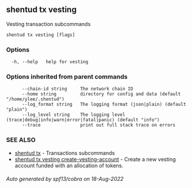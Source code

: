 ## shentud tx vesting

Vesting transaction subcommands

```
shentud tx vesting [flags]
```

### Options

```
  -h, --help   help for vesting
```

### Options inherited from parent commands

```
      --chain-id string     The network chain ID
      --home string         directory for config and data (default "/home/ylee/.shentud")
      --log_format string   The logging format (json|plain) (default "plain")
      --log_level string    The logging level (trace|debug|info|warn|error|fatal|panic) (default "info")
      --trace               print out full stack trace on errors
```

### SEE ALSO

* [shentud tx](shentud_tx.md)	 - Transactions subcommands
* [shentud tx vesting create-vesting-account](shentud_tx_vesting_create-vesting-account.md)	 - Create a new vesting account funded with an allocation of tokens.

###### Auto generated by spf13/cobra on 18-Aug-2022
